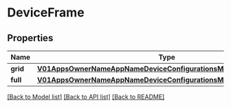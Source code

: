 # DeviceFrame

## Properties
Name | Type | Description | Notes
------------ | ------------- | ------------- | -------------
**grid** | [**V01AppsOwnerNameAppNameDeviceConfigurationsModelDeviceFrameGrid**](V01AppsOwnerNameAppNameDeviceConfigurationsModelDeviceFrameGrid.md) |  | [optional] 
**full** | [**V01AppsOwnerNameAppNameDeviceConfigurationsModelDeviceFrameGrid**](V01AppsOwnerNameAppNameDeviceConfigurationsModelDeviceFrameGrid.md) |  | [optional] 

[[Back to Model list]](../README.md#documentation-for-models) [[Back to API list]](../README.md#documentation-for-api-endpoints) [[Back to README]](../README.md)



